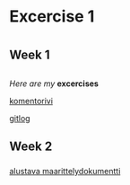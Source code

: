 # Excercise 1 <h1>

## Week 1 <h2>

*Here are my* **excercises**


[komentorivi](https://github.com/olgaviho/otm-harjoitustyo/blob/master/laskarit/komentorivi.txt)


[gitlog](https://github.com/olgaviho/otm-harjoitustyo/blob/master/laskarit/viikko1/gitlog.txt)

## Week 2 <h3>

[alustava maarittelydokumentti](https://github.com/olgaviho/otm-harjoitustyo/blob/master/dokumentointi/maarittelydokumentti.md)
